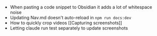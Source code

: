 * When pasting a code snippet to Obsidian it adds a lot of whitespace noise
* Updating Nav.md doesn't auto-reload in `npm run docs:dev`
* How to quickly crop videos [[Capturing screenshots]]
* Letting claude run test separately to update screenshots